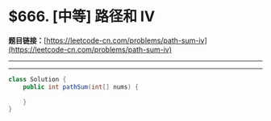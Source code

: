 # $666. [中等] 路径和 IV

**题目链接：**[https://leetcode-cn.com/problems/path-sum-iv](https://leetcode-cn.com/problems/path-sum-iv)

---

<Cards card="leetcode_666_path-sum-iv"></Cards>

---

```java
class Solution {
    public int pathSum(int[] nums) {
        
    }
}
```